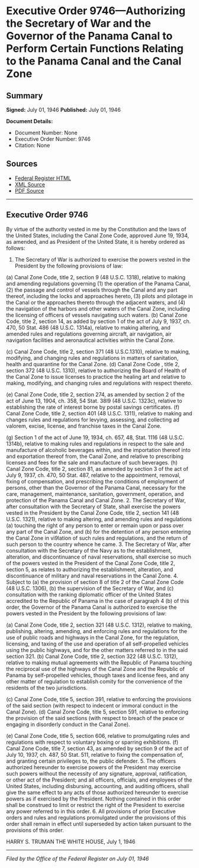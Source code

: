 # Executive Order 9746—Authorizing the Secretary of War and the Governor of the Panama Canal to Perform Certain Functions Relating to the Panama Canal and the Canal Zone

## Summary

**Signed:** July 01, 1946
**Published:** July 01, 1946

**Document Details:**
- Document Number: None
- Executive Order Number: 9746
- Citation: None

## Sources
- [Federal Register HTML](https://www.presidency.ucsb.edu/documents/executive-order-9746-authorizing-the-secretary-war-and-the-governor-the-panama-canal)
- [XML Source](None)
- [PDF Source](None)

---

## Executive Order 9746

By virtue of the authority vested in me by the Constitution and the laws of the United States, including the Canal Zone Code, approved June 19, 1934, as amended, and as President of the United State, it is hereby ordered as follows:
1. The Secretary of War is authorized to exercise the powers vested in the President by the following provisions of law:

(a) Canal Zone Code, title 2, section 9 (48 U.S.C. 1318), relative to making and amending regulations governing (1) the operation of the Panama Canal, (2) the passage and control of vessels through the Canal and any part thereof, including the locks and approaches hereto, (3) pilots and pilotage in the Canal or the approaches thereto through the adjacent waters, and (4) the navigation of the harbors and other waters of the Canal Zone, including the licensing of officers of vessels navigating such waters.
(b) Canal Zone Code, title 2, section 14, as added by section 1 of the act of July 9, 1937, ch. 470, 50 Stat. 486 (48 U.S.C. 1314a), relative to making altering, and amended rules and regulations governing aircraft, air navigation, air navigation facilities and aeronautical activities within the Canal Zone.

(c) Canal Zone Code, title 2, section 371 (48 U.S.C.1310), relative to making, modifying, and changing rules and regulations in matters of sanitation, health and quarantine for the Canal Zone.
(d) Canal Zone Code , title 2, section 372 (48 U.S.C. 1310), relative to authorizing the Board of Health of the Canal Zone to issue licenses to practice the healing art and relative to making, modifying, and changing rules and regulations with respect thereto.

(e) Canal Zone Code, title 2, section 274, as amended by section 2 of the act of June 13, 1904, ch. 358, 54 Stat. 38l9 (48 U.S.C. 1323c), relative to establishing the rate of interest borne by postal savings certificates.
(f) Canal Zone Code, title 2, section 401 (48 U.S.C. 1311), relative to making and changes rules and regulations for levying, assessing, and collecting ad valorem, excise, license, and franchise taxes in the Canal Zone.

(g) Section 1 of the act of June 19, 1934, ch. 657, 48, Stat. 1116 (48 U.S.C. 1314b), relative to making rules and regulations in respect to the sale and manufacture of alcoholic beverages within, and the importation thereof into and exportation thereof from, the Canal Zone, and relative to prescribing licenses and fees for the sale and manufacture of such beverages.
(h) Canal Zone Code, title 2, section 81, as amended by section 3 of the act of July 9, 1937, ch. 470, 50 Stat. 487, relative to the appointment, removal, fixing of compensation, and prescribing the conditions of employment of persons, other than the Governor of the Panama Canal, necessary for the care, management, maintenance, sanitation, government, operation, and protection of the Panama Canal and Canal Zone.
2. The Secretary of War, after consultation with the Secretary of State, shall exercise the powers vested in the President by the Canal Zone Code, title 2, section 141 (48 U.S.C. 1321), relative to making altering, and amending rules and regulations (a) touching the right of any person to enter or remain upon or pass over any part of the Canal Zone, and (b) for the detention of any person entering the Canal Zone in vi9lation of such rules and regulations, and the return of such person to the country whence he came.
3. The Secretary of War, after consultation with the Secretary of the Navy as to the establishment, alteration, and discontinuance of naval reservations, shall exercise so much of the powers vested in the President of the Canal Zone Code, title 2, section 5, as relates to authorizing the establishment, alteration, and discontinuance of military and naval reservations in the Canal Zone.
4. Subject to (a) the provision of section 8 of title 2 of the Canal Zone Code (48 U.S.C. 1306), (b) the supervision of the Secretary of War, and (c) consultation with the ranking diplomatic officer of the United States accredited to the Republic of Panama in the case of paragraph 4 (b) of this order, the Governor of the Panama Canal is authorized to exercise the powers vested in the President by the following provisions of law:

(a) Canal Zone Code, title 2, section 321 (48 U.S.C. 1312), relative to making, publishing, altering, amending, and enforcing rules and regulations for the use of public roads and highways in the Canal Zone, for the regulation, licensing, and taxing of the use and operation of all self-propelled vehicles using the public highways, and for the other matters referred to in the said section 321.
(b) Canal Zone Code, title 2, section 322 (48 U.S.C. 1312), relative to making mutual agreements with the Republic of Panama touching the reciprocal use of the highways of the Canal Zone and the Republic of Panama by self-propelled vehicles, though taxes and license fees, and any other matter of regulation to establish comity for the convenience of the residents of the two jurisdictions.

(c) Canal Zone Code, title 5, section 391, relative to enforcing the provisions of the said section (with respect to indecent or immoral conduct in the Canal Zone).
(d) Canal Zone Code, title 5, section 591, relative to enforcing the provision of the said sections (with respect to breach of the peace or engaging in disorderly conduct in the Canal Zone).

(e) Canal Zone Code, title 5, section 606, relative to promulgating rules and regulations with respect to voluntary boxing or sparring exhibitions.
(f) Canal Zone Code, title 7, section 43, as amended by section 9 of the act of July 10, 1937, ch. 487, 50 Stat. 511, relative to fixing the compensation of, and granting certain privileges to, the public defender.
5. The officers authorized hereunder to exercise powers of the President may exercise such powers without the necessity of any signature, approval, ratification, or other act of the President; and all officers, officials, and employees of the United States, including disbursing, accounting, and auditing officers, shall give the same effect to any acts of those authorized hereunder to exercise powers as if exercised by the President. Nothing contained in this order shall be construed to limit or restrict the right of the President to exercise any power referred to in this order.
6. All provisions of prior Executive orders and rules and regulations promulgated under the provisions of this order shall remain in effect until superseded by action taken pursuant to the provisions of this order.

HARRY S. TRUMAN
THE WHITE HOUSE,
July 1, 1946

---

*Filed by the Office of the Federal Register on July 01, 1946*
